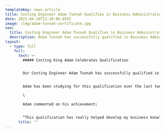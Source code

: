 ```yaml
---
templateKey: news-article
title: Costing Engineer Adam Tunnah Qualifies in Business Administration Level 3
date: 2021-04-20T12:20:09.055Z
image: /img/adam-tunnah-certificate.jpg
seo:
  title: Costing Engineer Adam Tunnah Qualifies in Business Administration Level 3
  description: Adam Tunnah has successfully qualified in Business Administration Level 3
layout:
  - type: full
    full:
      text: >-
        ##### Costing King Adam Celebrates Qualification


        Our Costing Engineer Adam Tunnah has successfully qualified in Business Administration Level 3. 


        Adam has been studying for this qualification over the last two years and is delighted to have passed with flying colours. Whilst studying for this qualification Adam has played a significant part in the companies recent record growth of over 20%.\

        \

        Adam commented on his achievement;


        “This qualification has really helped develop my business knowledge and it has given me the confidence to progress within the company. Thank you to Alliance Learning and Assembly Solutions for supporting me through this Apprenticeship!"
      title: ""
---
```

